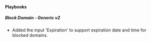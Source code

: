 
#### Playbooks

##### Block Domain - Generic v2

- Added the input 'Expiration' to support expiration date and time for blocked domains.
